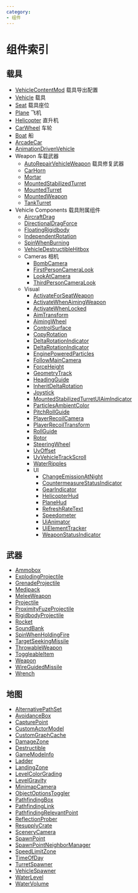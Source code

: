 ```yaml
---
category: 
- 组件
---
```

# 组件索引
## 载具
- [VehicleContentMod](./VehicleContentMod.md) 载具导出配置
- [Vehicle](./Vehicle.md) 载具
- [Seat](./Seat.md) 载具座位
- [Plane](./Plane.md) 飞机
- [Helicopter](./Helicopter.md) 直升机
- [CarWheel](./CarWheel.md) 车轮
- [Boat](./Boat.md) 船
- [ArcadeCar](./ArcadeCar.md)
- [AnimationDrivenVehicle](./AnimationDrivenVehicle.md)
- Weapon 车载武器
    - [AutoRepairVehicleWeapon](./AutoRepairVehicleWeapon.md) 载具修复武器
    - [CarHorn](./CarHorn.md)
    - [Mortar](./Mortar.md)
    - [MountedStabilizedTurret](./MountedStabilizedTurret.md)
    - [MountedTurret](./MountedTurret.md)
    - [MountedWeapon](./MountedWeapon.md)
    - [TankTurret](./TankTurret.md)
- Vehicle Components 载具附属组件
    - [AircraftDrag](./AircraftDrag.md)
    - [DirectionalDragForce](./DirectionalDragForce.md)
    - [FloatingRigidbody](./FloatingRigidbody.md)
    - [IndependentRotation](./IndependentRotation.md)
    - [SpinWhenBurning](./SpinWhenBurning.md)
    - [VehicleDestructibleHitbox](./VehicleDestructibleHitbox.md)
    - Cameras 相机
        - [BombCamera](./BombCamera.md)
        - [FirstPersonCameraLook](./FirstPersonCameraLook.md)
        - [LookAtCamera](./LookAtCamera.md)
        - [ThirdPersonCameraLook](./ThirdPersonCameraLook.md)
    - Visual 
        - [ActivateForSeatWeapon](./ActivateForSeatWeapon.md)
        - [ActivateWhenAimingWeapon](./ActivateWhenAimingWeapon.md)
        - [ActivateWhenLocked](./ActivateWhenLocked.md)
        - [AimTransform](./AimTransform.md)
        - [AimingWheel](./AimingWheel.md)
        - [ControlSurface](./ControlSurface.md)
        - [CopyRotation](./CopyRotation.md)
        - [DeltaRotationIndicator](./VisualDeltaRotationIndicator.md)
        - [DeltaRotationIndicator](./VisualDeltaRotationIndicator.md)
        - [EnginePoweredParticles](./EnginePoweredParticles.md)
        - [FollowMainCamera](./FollowMainCamera.md)
        - [ForceHeight](./ForceHeight.md)
        - [GeometryTrack](./GeometryTrack.md)
        - [HeadingGuide](./HeadingGuide.md)
        - [InheritDeltaRotation](./InheritDeltaRotation.md)
        - [Joystick](./Joystick.md)
        - [MountedStabilizedTurretUIAimIndicator](./MountedStabilizedTurretUIAimIndicator.md)
        - [ParticlesAmbientColor](./ParticlesAmbientColor.md)
        - [PitchRollGuide](./PitchRollGuide.md)
        - [PlayerRecoilCamera](./PlayerRecoilCamera.md)
        - [PlayerRecoilTransform](./PlayerRecoilTransform.md)
        - [RollGuide](./RollGuide.md)
        - [Rotor](./Rotor.md)
        - [SteeringWheel](./SteeringWheel.md)
        - [UvOffset](./UvOffset.md)
        - [UvVehicleTrackScroll](./UvVehicleTrackScroll.md)
        - [WaterRipples](./WaterRipples.md)
        - UI
            - [ChangeEmissionAtNight](./ChangeEmissionAtNight.md)
            - [CountermeasureStatusIndicator](./CountermeasureStatusIndicator.md)
            - [GearIndicator](./GearIndicator.md)
            - [HelicopterHud](./HelicopterHud.md)
            - [PlaneHud](./PlaneHud.md)
            - [RefreshRateText](./RefreshRateText.md)
            - [Speedometer](./Speedometer.md)
            - [UiAnimator](./UiAnimator.md)
            - [UiElementTracker](./UiElementTracker.md)
            - [WeaponStatusIndicator](./WeaponStatusIndicator.md)

## 武器
- [Ammobox](./Ammobox.md)
- [ExplodingProjectile](./ExplodingProjectile.md)
- [GrenadeProjectile](./GrenadeProjectile.md)
- [Medipack](./Medipack.md)
- [MeleeWeapon](./MeleeWeapon.md)
- [Projectile](./Projectile.md)
- [ProximityFuzeProjectile](./ProximityFuzeProjectile.md)
- [RigidbodyProjectile](./RigidbodyProjectile.md)
- [Rocket](./Rocket.md)
- [SoundBank](./SoundBank.md)
- [SpinWhenHoldingFire](./SpinWhenHoldingFire.md)
- [TargetSeekingMissile](./TargetSeekingMissile.md)
- [ThrowableWeapon](./ThrowableWeapon.md)
- [ToggleableItem](./ToggleableItem.md)
- [Weapon](./Weapon.md)
- [WireGuidedMissile](./WireGuidedMissile.md)
- [Wrench](./Wrench.md)

## 地图
- [AlternativePathSet](./AlternativePathSet.md)
- [AvoidanceBox](./AvoidanceBox.md)
- [CapturePoint](./CapturePoint.md)
- [CustomActorModel](./CustomActorModel.md)
- [CustomGraphCache](./CustomGraphCache.md)
- [DamageZone](./DamageZone.md)
- [Destructible](./Destructible.md)
- [GameModeInfo](./GameModeInfo.md)
- [Ladder](./Ladder.md)
- [LandingZone](./LandingZone.md)
- [LevelColorGrading](./LevelColorGrading.md)
- [LevelGravity](./LevelGravity.md)
- [MinimapCamera](./MinimapCamera.md)
- [ObjectOptionsToggler](./ObjectOptionsToggler.md)
- [PathfindingBox](./PathfindingBox.md)
- [PathfindingLink](./PathfindingLink.md)
- [PathfindingRelevantPoint](./PathfindingRelevantPoint.md)
- [ReflectionProber](./ReflectionProber.md)
- [ResupplyCrate](./ResupplyCrate.md)
- [SceneryCamera](./SceneryCamera.md)
- [SpawnPoint](./SpawnPoint.md)
- [SpawnPointNeighborManager](./SpawnPointNeighborManager.md)
- [SpeedLimitZone](./SpeedLimitZone.md)
- [TimeOfDay](./TimeOfDay.md)
- [TurretSpawner](./TurretSpawner.md)
- [VehicleSpawner](./VehicleSpawner.md)
- [WaterLevel](./WaterLevel.md)
- [WaterVolume](./WaterVolume.md)
